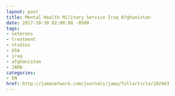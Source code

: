 ```yaml
---
layout: post
title: Mental Health Military Service Iraq Afghanistan
date: 2017-10-30 02:00:00 -0500
tags:
- veterans
- treatment
- studies
- USA
- iraq
- afghanistan
- JAMA
categories:
- EN
href: http://jamanetwork.com/journals/jama/fullarticle/202463
---
```

